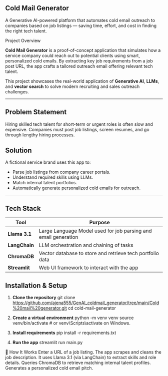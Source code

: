 ## Cold Mail Generator

A Generative AI-powered platform that automates cold email outreach to companies based on job listings — saving time, effort, and cost in finding the right tech talent.

Project Overview

**Cold Mail Generator** is a proof-of-concept application that simulates how a service company could reach out to potential clients using smart, personalized cold emails. By extracting key job requirements from a job post URL, the app crafts a tailored outreach email offering relevant tech talent.

This project showcases the real-world application of **Generative AI**, **LLMs**, and **vector search** to solve modern recruiting and sales outreach challenges.

---

## Problem Statement

Hiring skilled tech talent for short-term or urgent roles is often slow and expensive. Companies must post job listings, screen resumes, and go through lengthy hiring processes.

## Solution

A fictional service brand uses this app to:
- Parse job listings from company career portals.
- Understand required skills using LLMs.
- Match internal talent portfolios.
- Automatically generate personalized cold emails for outreach.

---

## Tech Stack

| Tool | Purpose |
|------|---------|
| **Llama 3.1** | Large Language Model used for job parsing and email generation |
| **LangChain** | LLM orchestration and chaining of tasks |
| **ChromaDB** | Vector database to store and retrieve tech portfolio data |
| **Streamlit** | Web UI framework to interact with the app |


## Installation & Setup

1. **Clone the repository**
   git clone https://github.com/ajena555/GenAI_coldmail_generator/tree/main/Cold%20mail%20generator.git
   cd cold-mail-generator

2. **Create a virtual environment**
  python -m venv venv
  source venv/bin/activate  # or venv\Scripts\activate on Windows.

3. **Install requirements**
pip install -r requirements.txt

4. **Run the app**
streamlit run main.py


📝 How It Works
Enter a URL of a job listing.
The app scrapes and cleans the job description.
It uses Llama 3.1 (via LangChain) to extract skills and role details.
Queries ChromaDB to retrieve matching internal talent profiles.
Generates a personalized cold email pitch.
